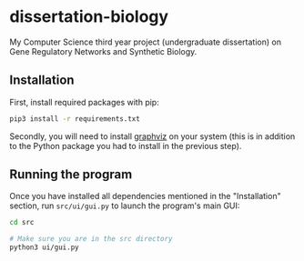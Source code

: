 # dissertation-biology

My Computer Science third year project (undergraduate dissertation) on Gene Regulatory Networks and Synthetic Biology.

## Installation

First, install required packages with pip:

```bash
pip3 install -r requirements.txt
```

Secondly, you will need to install [graphviz](https://graphviz.org/download/) on your system (this is in addition to the Python package you had to install in the previous step).

## Running the program

Once you have installed all dependencies mentioned in the "Installation" section, run `src/ui/gui.py` to launch the program's main GUI:

```bash
cd src

# Make sure you are in the src directory
python3 ui/gui.py
```
